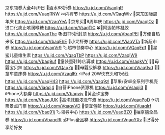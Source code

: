京东领券大全4月9日
🥃酒水88折券
https://u.jd.com/VsaqlgR
https://u.jd.com/VuaqRNW
🩲内裤节
https://u.jd.com/VQaqWIv
🎉京东国际周年庆
https://u.jd.com/VzaqYeA
🎉京东买💊8周年庆
https://u.jd.com/VqaqlOz
🍃进口化痰止咳润喉糖
https://u.jd.com/VsaqTlC
🍀🍱阿达帕林凝胶
https://u.jd.com/VuaqThc
📚图书5折封顶
https://u.jd.com/VbaqPEI
🍱方便自热米饭
https://u.jd.com/VbaqEhE
🦞小龙虾券
https://u.jd.com/ViaqVTa
🍕新超市券
https://u.jd.com/VsaqVr9
🏷超市领劵中心
https://u.jd.com/VQaqEp1
👶🏻星鲨儿童维生素
https://u.jd.com/VqaqTbP
https://u.jd.com/VzaqlW9
https://u.jd.com/Vbaq9uf
👟童装童鞋跨店满减
https://u.jd.com/VsaqkVY
👶🏻母婴宝贝趴
https://u.jd.com/VQaqZjj
👶🏻母婴尿裤劵
https://u.jd.com/Viaq0vd
👶🏻童车童床券
https://u.jd.com/VzaqlKr
⚡iPad 20W快充头和1米线
https://u.jd.com/VuaqH43
https://u.jd.com/Vqaq9zl
📱苹果/安卓全系列手机壳
https://u.jd.com/Viaqcj4
📱自营iPhone资源机
https://u.jd.com/Vsaqji3
🍎iPhone大额劵
https://u.jd.com/Vbaqviy 
💎黄金珠宝券
https://u.jd.com/VbaqJUK
🚗高泡沫超浓洗车液
https://u.jd.com/VqaqPoD
✈机票景点门票
https://u.jd.com/VqaqvVD
🚚便宜包邮
https://u.jd.com/Vuaqlrf
https://u.jd.com/Vbaq91j
🏷领券中心
https://u.jd.com/VuaqBZO
🎲抽京囍全品券
https://u.jd.com/VbaqcRt
💰Plus全品劵
https://u.jd.com/VqaqYXv
🤩记得分享给好友